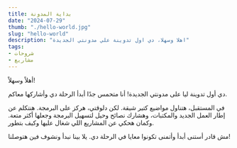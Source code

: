```yaml
---
title: بداية المدونة
date: "2024-07-29"
thumb: "./hello-world.jpg"
slug: "hello-world"
description: "اهلا وسهلا، دي اول تدوينة علي مدونتي الجديدة"
tags:
- شروحات
- مشاريع
---
```


أهلاً وسهلاً!

دي أول تدوينة ليا على مدونتي الجديدة! أنا متحمس جدًا أبدأ الرحلة دي وأشاركها معاكم.

في المستقبل، هتناول مواضيع كتير شيقة. لكن دلوقتي، هركز على البرمجة. هنتكلم عن إطار العمل الجديد والمكتبات، وهشارك نصائح وحيل لتسهيل البرمجة وجعلها أكثر متعة. وكمان هحكي عن المشاريع اللي شغال عليها وكيف بتطور.

مش قادر أستنى أبدأ وأتمنى تكونوا معايا في الرحلة دي. يلا بينا نبدأ ونشوف فين هتوصلنا!
